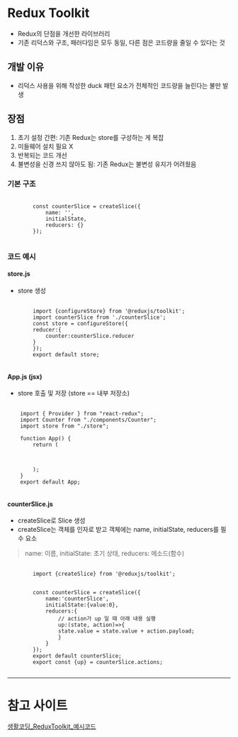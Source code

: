 # Redux Toolkit
- Redux의 단점을 개선한 라이브러리
- 기존 리덕스와 구조, 패러다임은 모두 동일, 다른 점은 코드량을 줄일 수 있다는 것

## 개발 이유
- 리덕스 사용을 위해 작성한 duck 패턴 요소가 전체적인 코드량을 늘린다는 불만 발생

## 장점
1. 초기 설정 간편: 기존 Redux는 store를 구성하는 게 복잡
2. 미들웨어 설치 필요 X
3. 반복되는 코드 개선
4. 불변성을 신경 쓰지 않아도 됨: 기존 Redux는 불변성 유지가 어려웠음

### 기본 구조
<pre>
    <code>
        const counterSlice = createSlice({
            name: '',
            initialState, 
            reducers: {}
        });
    </code>
</pre>

### 코드 예시
#### store.js
- store 생성
<pre>
    <code>
        import {configureStore} from '@reduxjs/toolkit';
        import counterSlice from './counterSlice';
        const store = configureStore({
        reducer:{
            counter:counterSlice.reducer
        }
        });
        export default store;
    </code>
</pre>

#### App.js (jsx)
- store 호출 및 저장 (store == 내부 저장소)
<pre>
    <code>
    import { Provider } from "react-redux";
    import Counter from "./components/Counter";
    import store from "./store";

    function App() {
        return (
            <Provider store={store}>
                <Counter />
            </Provider>
        );
    }
    export default App;
    </code>
</pre>

#### counterSlice.js
- createSlice로 Slice 생성
- createSlice는 객체를 인자로 받고 객체에는 name, initialState, reducers를 필수 요소 
> name: 이름, initialState: 초기 상태, reducers: 메소드(함수)

<pre>
    <code>
        import {createSlice} from '@reduxjs/toolkit';

        <!-- 리듀서의 로직이 되면서도 동시에 Action Creator가 된다는 점! -->
        const counterSlice = createSlice({
            name:'counterSlice',
            initialState:{value:0},
            reducers:{
                // action가 up 일 때 아래 내용 실행 
                up:(state, action)=>{
                state.value = state.value + action.payload;
                }
            }
        });
        export default counterSlice;
        export const {up} = counterSlice.actions;
    </code>
</pre>

* * *
# 참고 사이트
[생활코딩_ReduxToolkit_예시코드](https://stackblitz.com/edit/react-rtsjjn)